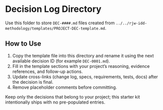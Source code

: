# Decision Log Directory

Use this folder to store `DEC-####.md` files created from `../../rjw-idd-methodology/templates/PROJECT-DEC-template.md`.

## How to Use
1. Copy the template file into this directory and rename it using the next available decision ID (for example `DEC-0001.md`).
2. Fill in the template sections with your project’s reasoning, evidence references, and follow-up actions.
3. Update cross-links (change log, specs, requirements, tests, docs) after the decision is final.
4. Remove placeholder comments before committing.

Keep only the decisions that belong to your project; this starter kit intentionally ships with no pre-populated entries.
